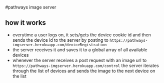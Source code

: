 #pathways image server

## how it works
- everytime a user logs on, it sets/gets the device cookie id and then sends
  the device id to the server by posting to `https://pathways-imgserver.herokuapp.com/deviceRegistration`
- the server receives it and saves it to a global array of all available devices
- whenever the server receives a post request with an image url to 
    `https://pathways-imgserver.herokuapp.com/control`
  the server iterates through the list of devices and sends the image
  to the next device on the list
